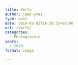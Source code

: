 ```yaml
---
title: Verts
author: jean-yves
type: post
date: 2019-06-02T16:28:33+00:00
url: /verts/
categories:
  - Photographie
years:
  - 2019
format: image

---
```

